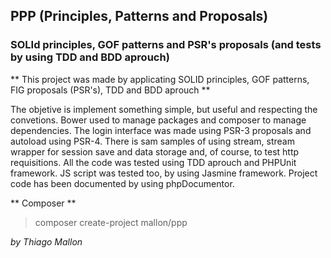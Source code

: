 ## PPP (Principles, Patterns and Proposals)
### SOLId principles, GOF patterns and PSR's proposals (and tests by using TDD and BDD aprouch)

** This project was made by applicating SOLID principles, GOF patterns, FIG proposals (PSR's), TDD and BDD aprouch **

The objetive is implement something simple, but useful and respecting the convetions. Bower used to manage packages 
and composer to manage dependencies. The login interface was made using PSR-3 proposals and autoload using PSR-4.
There is sam samples of using stream, stream wrapper for session save and data storage and, of course, to test
http requisitions. All the code was tested using TDD aprouch and PHPUnit framework. JS script was tested too, by 
using Jasmine framework. Project code has been documented by using phpDocumentor.

** Composer **
> composer create-project mallon/ppp

*by Thiago Mallon*



